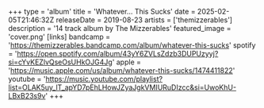+++
type = 'album'
title = 'Whatever... This Sucks'
date = 2025-02-05T21:46:32Z
releaseDate = 2019-08-23
artists = ['themizzerables']
description = '14 track album by The Mizzerables'
featured_image = 'cover.png'
[links]
    bandcamp = 'https://themizzerables.bandcamp.com/album/whatever-this-sucks'
    spotify = 'https://open.spotify.com/album/43yY6ZVLsZdzb3DUPUzyyj?si=cYvKEZlvQseOsUHkOJG4Jg'
    apple = 'https://music.apple.com/us/album/whatever-this-sucks/1474411822'
    youtube = 'https://music.youtube.com/playlist?list=OLAK5uy_lT_apYD7pEhLHowJZyaJgkVMIURuDIzcc&si=UwoKhU-LBxB23s9v'
+++
